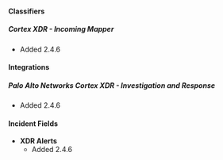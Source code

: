 
#### Classifiers
##### Cortex XDR - Incoming Mapper
- Added 2.4.6

#### Integrations
##### Palo Alto Networks Cortex XDR - Investigation and Response
- Added 2.4.6

#### Incident Fields
- **XDR Alerts**
    - Added 2.4.6
